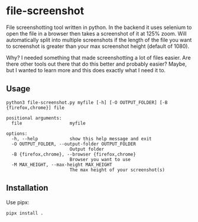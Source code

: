 # file-screenshot

File screenshotting tool written in python. In the backend it uses selenium to open the file in a browser then takes a screenshot of it at 125% zoom. Will automatically split into multiple screenshots if the length of the file you want to screenshot is greater than your max screenshot height (default of 1080).

Why? I needed something that made screenshotting a lot of files easier. Are there other tools out there that do this better and probably easier? Maybe, but I wanted to learn more and this does exactly what I need it to.

## Usage

```
python3 file-screenshot.py myfile [-h] [-O OUTPUT_FOLDER] [-B {firefox,chrome}] file

positional arguments:
  file                  myfile

options:
  -h, --help            show this help message and exit
  -O OUTPUT_FOLDER, --output-folder OUTPUT_FOLDER
                        Output folder
  -B {firefox,chrome}, --browser {firefox,chrome}
                        Browser you want to use
  -M MAX_HEIGHT, --max-height MAX_HEIGHT
                        The max height of your screenshot(s)
```

## Installation

Use pipx:

```
pipx install .
```
